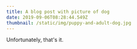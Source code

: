 ```yaml
---
title: A blog post with picture of dog
date: 2019-09-06T08:28:44.549Z
thumbnail: /static/img/puppy-and-adult-dog.jpg
---
```

Unfortunately, that's it.